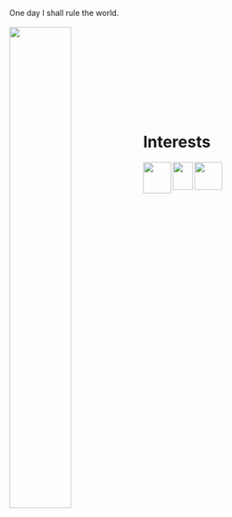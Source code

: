 One day I shall rule the world.
<br><br>
<img align="left" width="47%" src="https://github-readme-stats.vercel.app/api?username=raunak234&&show_icons=true&title_color=ffffff&icon_color=bb2acf&text_color=daf7dc&bg_color=1e222a" />

<br><br><br><br><br><br><br><br>

<h1>Interests</h1>
<img align="left" src="https://upload.wikimedia.org/wikipedia/commons/1/19/C_Logo.png"  width="50" height="56" />    
<img align="left" src="https://cdn.freebiesupply.com/logos/large/2x/html-5-logo-png-transparent.png" width="36" height="50"> 
<img align="left" src="https://pngimg.com/uploads/linux/linux_PNG48.png" width="50" height="50"> 
                                                                                                 
<!---
raunak234/raunak234 is a ✨ special ✨ repository because its `README.md` (this file) appears on your GitHub profile.
You can click the Preview link to take a look at your changes.
--->

